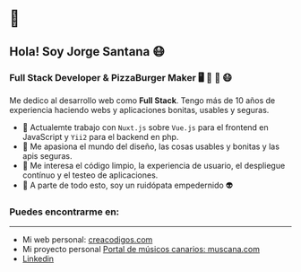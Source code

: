 # 👋
## Hola! Soy Jorge Santana 😷
### Full Stack Developer & PizzaBurger Maker 🖥️ 🍕 🍔 😷

Me dedico al desarrollo web como **Full Stack**. Tengo más de 10 años de experiencia haciendo webs y aplicaciones bonitas, usables y seguras.


- 🔭  Actualemte trabajo con `Nuxt.js` sobre `Vue.js` para el frontend en JavaScript y `Yii2` para el backend en php.
- 🌱  Me apasiona el mundo del diseño, las cosas usables y bonitas y las apis seguras.
- 🔬  Me interesa el código limpio, la experiencia de usuario, el despliegue contínuo y el testeo de aplicaciones.
- 🎸  A parte de todo esto, soy un ruidópata empedernido 👽

### Puedes encontrarme en:
---------------
- Mi web personal: [creacodigos.com](http://creacodigos.com)
- Mi proyecto personal [Portal de músicos canarios: muscana.com](https://muscana.com)
- [Linkedin](https://www.linkedin.com/in/jorgesantanarodriguez/)
